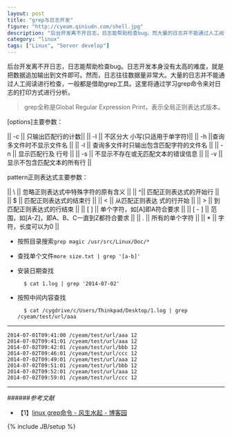 ```yaml
---
layout: post
title: "grep与日志开发"
figure: "http://cyeam.qiniudn.com/shell.jpg"
description: "后台开发离不开日志，日志能帮助检查bug。而大量的日志并不能通过人工阅读进行检查，一般都是借助grep工具。这里将通过学习grep命令来对日志的打印方式进行分析。"
category: "linux"
tags: ["Linux", "Server develop"]
---
```


后台开发离不开日志，日志能帮助检查bug。日志开发本身没有太高的难度，就是把数据追加输出到文件即可。然而，日志往往数据量非常大。大量的日志并不能通过人工阅读进行检查，一般都是借助grep工具。这里将通过学习grep命令来对日志的打印方式进行分析。

> grep全称是Global Regular Expression Print，表示全局正则表达式版本。

[options]主要参数：

|| -c || 只输出匹配行的计数||
|| -I || 不区分大 小写(只适用于单字符)||
|| -h ||查询多文件时不显示文件名 ||
|| -l || 查询多文件时只输出包含匹配字符的文件名 ||
|| -n || 显示匹配行及 行号 ||
|| -s || 不显示不存在或无匹配文本的错误信息 ||
|| -v || 显示不包含匹配文本的所有行 ||

pattern正则表达式主要参数：

|| \ || 忽略正则表达式中特殊字符的原有含义 ||
|| ^|| 匹配正则表达式的开始行 ||
|| $ || 匹配正则表达式的结束行 ||
|| \< || 从匹配正则表达 式的行开始 ||
|| \> || 到匹配正则表达式的行结束 ||
|| [ ] || 单个字符，如[A]即A符合要求 ||
|| [ - ] || 范围，如[A-Z]，即A、B、C一直到Z都符合要求 ||
|| . || 所有的单个字符 ||
|| * || 字符，长度可以为0 ||

+ 按照目录搜索`grep magic /usr/src/Linux/Doc/*`
+ 查找单个文件`more size.txt | grep '[a-b]'`
+ 安装日期查找

		$ cat 1.log | grep '2014-07-02'
+ 按照中间内容查找

		$ cat /cygdrive/c/Users/Thinkpad/Desktop/1.log | grep /cyeam/test/url/aaa

---

	2014-07-01T09:41:00 /cyeam/test/url/aaa 12
	2014-07-02T09:41:01 /cyeam/test/url/aaa 12
	2014-07-02T09:42:01 /cyeam/test/url/bbb 12
	2014-07-02T09:46:01 /cyeam/test/url/ccc 12
	2014-07-02T09:49:01 /cyeam/test/url/aaa 12
	2014-07-02T09:51:01 /cyeam/test/url/bbb 12
	2014-07-02T09:52:01 /cyeam/test/url/aaa 12
	2014-07-02T09:59:01 /cyeam/test/url/ccc 12

---

######*参考文献*
+ 【1】[linux grep命令 - 风生水起 - 博客园](http://www.cnblogs.com/end/archive/2012/02/21/2360965.html)

{% include JB/setup %}